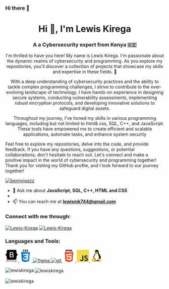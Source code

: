 ### Hi there 👋

<h1 align="center">Hi 👋, I'm Lewis Kirega</h1>
<h3 align="center">A a Cybersecurity expert from Kenya 🇰🇪</h3>

<p align="center">
  I'm thrilled to have you here! My name is Lewis Kirega. I'm passionate about the dynamic realms of cybersecurity and programming. As you explore my repositories, you'll discover a collection of projects that showcase my skills and expertise in these fields. 🏁
  <p align="center">With a deep understanding of cybersecurity practices and the ability to tackle complex programming challenges, I strive to contribute to the ever-evolving landscape of technology. I have hands-on experience in designing secure systems, conducting vulnerability assessments, implementing robust encryption protocols, and developing innovative solutions to safeguard digital assets.</p>
  <p align="center">Throughout my journey, I've honed my skills in various programming languages, including but not limited to html& css, SQL, C++, and JavaScript. These tools have empowered me to create efficient and scalable applications, automate tasks, and enhance system security </p>
  <p>Feel free to explore my repositories, delve into the code, and provide feedback. If you have any questions, suggestions, or potential collaborations, don't hesitate to reach out. Let's connect and make a positive impact in the world of cybersecurity and programming together! Thank you for visiting my GitHub profile, and I look forward to our journey together!</p>
</p>

<p align="left"> <a href="https://twitter.com/bennyjoezz" target="blank"><img src="https://twitter.com/Mk_cyberninja" alt="bennyjoezz" /></a> </p>

- 💬 Ask me about **JavaScript, SQL, C++, HTML and CSS**
- 
- 📫 You can reach me at **lewismk744@gmail.com**

<h3 align="left">Connect with me through:</h3>
<p align="left">
<a href="https://twitter.com/Mk_cyberninja" target="blank"><img align="center" src="https://raw.githubusercontent.com/rahuldkjain/github-profile-readme-generator/master/src/images/icons/Social/twitter.svg" alt="Lewis-Kirega" height="30" width="40" /></a>
<a href="" target="blank"><img align="center" src="https://raw.githubusercontent.com/rahuldkjain/github-profile-readme-generator/master/src/images/icons/Social/linked-in-alt.svg" alt="Lewis-Kirega" height="30" width="40" /></a>
</p>

<h3 align="left">Languages and Tools:</h3>
<p align="left"> <a href="https://getbootstrap.com" target="_blank" rel="noreferrer"> <img src="https://raw.githubusercontent.com/devicons/devicon/master/icons/bootstrap/bootstrap-plain-wordmark.svg" alt="bootstrap" width="40" height="40"/> </a> <a href="https://www.w3schools.com/css/" target="_blank" rel="noreferrer"> <img src="https://raw.githubusercontent.com/devicons/devicon/master/icons/css3/css3-original-wordmark.svg" alt="css3" width="40" height="40"/> </a> <a href="https://www.figma.com/" target="_blank" rel="noreferrer"> <img src="https://www.vectorlogo.zone/logos/figma/figma-icon.svg" alt="figma" width="40" height="40"/> </a> <a href="https://git-scm.com/" target="_blank" rel="noreferrer"> <img src="https://www.vectorlogo.zone/logos/git-scm/git-scm-icon.svg" alt="git" width="40" height="40"/> </a> <a href="https://www.w3.org/html/" target="_blank" rel="noreferrer"> <img src="https://raw.githubusercontent.com/devicons/devicon/master/icons/html5/html5-original-wordmark.svg" alt="html5" width="40" height="40"/> </a>  <a href="https://developer.mozilla.org/en-US/docs/Web/JavaScript" target="_blank" rel="noreferrer"> <img src="https://raw.githubusercontent.com/devicons/devicon/master/icons/javascript/javascript-original.svg" alt="javascript" width="40" height="40"/> </a> <a href="https://www.linux.org/" target="_blank" rel="noreferrer"> <img src="https://raw.githubusercontent.com/devicons/devicon/master/icons/linux/linux-original.svg" alt="linux" width="40" height="40"/> </a>  </p>

<p><img align="left" src="https://github-readme-stats.vercel.app/api/top-langs?username=lewiskirega&show_icons=true&locale=en&layout=compact" alt="lewiskirega" /></p>

<p>&nbsp;<img align="center" src="https://github-readme-stats.vercel.app/api?username=lewiskirega&show_icons=true&locale=en" alt="lewiskirega" /></p>

<p><img align="center" src="https://github-readme-streak-stats.herokuapp.com/?user=lewiskirega&" alt="lewiskirega" /></p>
